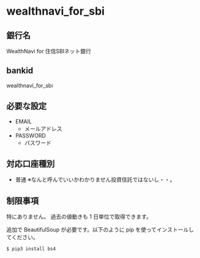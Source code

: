 # wealthnavi_for_sbi

## 銀行名

WealthNavi for 住信SBIネット銀行

## bankid

wealthnavi_for_sbi

## 必要な設定

* EMAIL
  * メールアドレス
* PASSWORD
  * パスワード

## 対応口座種別

* 普通
※なんと呼んでいいかわかりません投資信託ではないし・・。

## 制限事項

特にありません。
過去の値動きも 1 日単位で取得できます。

追加で BeautifulSoup が必要です。以下のように pip を使ってインストールしてください。

~~~
$ pip3 install bs4
~~~
